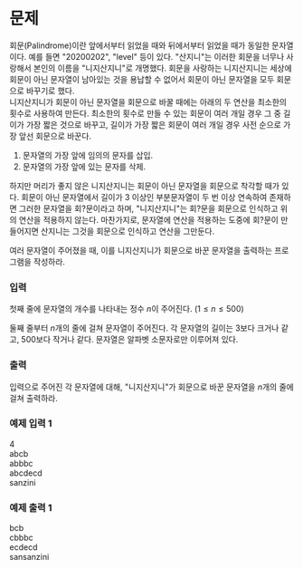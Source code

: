 # 문제
회문(Palindrome)이란 앞에서부터 읽었을 때와 뒤에서부터 읽었을 때가 동일한 문자열이다. 예를 들면 "20200202", "level" 등이 있다. "산지니"는 이러한 회문을 너무나 사랑해서 본인의 이름을 "니지산지니"로 개명했다. 회문을 사랑하는 니지산지니는 세상에 회문이 아닌 문자열이 남아있는 것을 용납할 수 없어서 회문이 아닌 문자열을 모두 회문으로 바꾸기로 했다.  
니지산지니가 회문이 아닌 문자열을 회문으로 바꿀 때에는 아래의 두 연산을 최소한의 횟수로 사용하여 만든다. 최소한의 횟수로 만들 수 있는 회문이 여러 개일 경우 그 중 길이가 가장 짧은 것으로 바꾸고, 길이가 가장 짧은 회문이 여러 개일 경우 사전 순으로 가장 앞선 회문으로 바꾼다.

1. 문자열의 가장 앞에 임의의 문자를 삽입.
2. 문자열의 가장 앞에 있는 문자를 삭제.

하지만 머리가 좋지 않은 니지산지니는 회문이 아닌 문자열을 회문으로 착각할 때가 있다. 회문이 아닌 문자열에서 길이가 3 이상인 부분문자열이 두 번 이상 연속하여 존재하면 그러한 문자열을 회?문이라고 하며, "니지산지니"는 회?문을 회문으로 인식하고 위의 연산을 적용하지 않는다. 마찬가지로, 문자열에 연산을 적용하는 도중에 회?문이 만들어지면 산지니는 그것을 회문으로 인식하고 연산을 그만둔다.

여러 문자열이 주어졌을 때, 이를 니지산지니가 회문으로 바꾼 문자열을 출력하는 프로그램을 작성하라.  


### 입력
첫째 줄에 문자열의 개수를 나타내는 정수 $n$이 주어진다. $(1\le n \le 500)$  

둘째 줄부터 $n$개의 줄에 걸쳐 문자열이 주어진다. 각 문자열의 길이는 3보다 크거나 같고, 500보다 작거나 같다. 문자열은 알파벳 소문자로만 이루어져 있다.  

### 출력
입력으로 주어진 각 문자열에 대해, "니지산지니"가 회문으로 바꾼 문자열을 $n$개의 줄에 걸쳐 출력하라.

### 예제 입력 1
4  
abcb  
abbbc  
abcdecd  
sanzini  


### 예제 출력 1
bcb  
cbbbc  
ecdecd  
sansanzini
